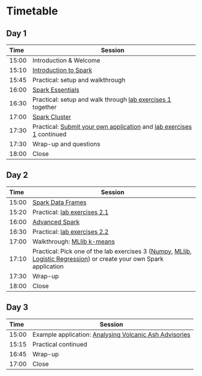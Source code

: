 # Timetable

## Day 1

| Time | Session |
| :--- | ------------- |
| 15:00 | Introduction & Welcome |
| 15:10 | [Introduction to Spark](Spark_Introduction.pdf) |
| 15:45 | Practical: setup and walkthrough |
| 16:00 | [Spark Essentials](Spark_Essentials.pdf) |
| 16:30 | Practical: setup and walk through [lab exercises 1](../lab_exercises/lab1_basics.ipynb) together |
| 17:00 | [Spark Cluster](Spark_Cluster.pdf) |
| 17:30 | Practical: [Submit your own application](../Spark_Applications/) and [lab exercises 1](../lab_exercises/lab1_basics.ipynb) continued
| 17:30 | Wrap-up and questions |
| 18:00 | Close

## Day 2

| Time | Session |
| :--- | ------------- |
| 15:00 | [Spark Data Frames](Spark_DataFrames.pdf) |
| 15:20 | Practical: [lab exercises 2.1](../lab_exercises/lab2_1_dataframes.ipynb) |
| 16:00 | [Advanced Spark](Spark_Advanced.pdf) |
| 16:30 | Practical: [lab exercises 2.2](../lab_exercises/lab2_2_dataframes_join.ipynb)  |
| 17:00 | Walkthrough: [MLlib k-means](../walkthrough_examples/ML_KMeans.ipynb) |
| 17:10 | Practical: Pick one of the lab exercises 3 ([Numpy](../lab3_1_NumpyAlgebra.ipynb), [MLlib](../lab3_2_MLlib.ipynb), [Logistic Regression](../lab3_3_LogisticRegression.ipynb)) or create your own Spark application |
| 17:30 | Wrap-up | 
| 18:00 | Close |

## Day 3

| Time | Session |
| :--- | ------------- |
| 15:00 | Example application: [Analysing Volcanic Ash Advisories](../lab_exercises/Volcano_Analysis/Volcanic_Ash_Use_Case.pdf) |
| 15:15 | Practical continued |
| 16:45 | Wrap-up | 
| 17:00 | Close |
